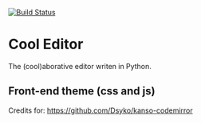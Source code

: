 [![Build Status](https://travis-ci.org/rafaelhenrique/cool_editor.svg?branch=master)](https://travis-ci.org/rafaelhenrique/cool_editor)

# Cool Editor

The (cool)aborative editor writen in Python.

## Front-end theme (css and js)

Credits for: https://github.com/Dsyko/kanso-codemirror

